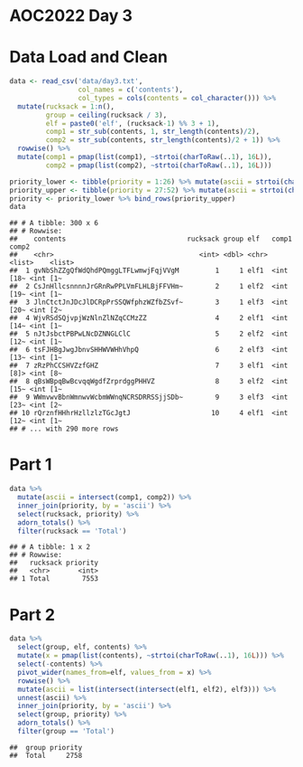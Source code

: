 AOC2022 Day 3
================

# Data Load and Clean

``` r
data <- read_csv('data/day3.txt',
                 col_names = c('contents'),
                 col_types = cols(contents = col_character())) %>%
  mutate(rucksack = 1:n(), 
         group = ceiling(rucksack / 3),
         elf = paste0('elf', (rucksack-1) %% 3 + 1),
         comp1 = str_sub(contents, 1, str_length(contents)/2),
         comp2 = str_sub(contents, str_length(contents)/2 + 1)) %>%
  rowwise() %>%
  mutate(comp1 = pmap(list(comp1), ~strtoi(charToRaw(..1), 16L)),
         comp2 = pmap(list(comp2), ~strtoi(charToRaw(..1), 16L)))

priority_lower <- tibble(priority = 1:26) %>% mutate(ascii = strtoi(charToRaw('a'), 16L) + priority - 1)
priority_upper <- tibble(priority = 27:52) %>% mutate(ascii = strtoi(charToRaw('A'), 16L) + priority - 27)
priority <- priority_lower %>% bind_rows(priority_upper)
data
```

    ## # A tibble: 300 x 6
    ## # Rowwise: 
    ##    contents                              rucksack group elf   comp1     comp2   
    ##    <chr>                                    <int> <dbl> <chr> <list>    <list>  
    ##  1 gvNbShZZgQfWdQhdPQmggLTFLwmwjFqjVVgM         1     1 elf1  <int [18~ <int [1~
    ##  2 CsJnHllcsnnnnJrGRnRwPPLVmFLHLBjFFVHm~        2     1 elf2  <int [19~ <int [1~
    ##  3 JlnCtctJnJDcJlDCRpPrSSQWfphzWZfbZSvf~        3     1 elf3  <int [20~ <int [2~
    ##  4 WjvRSdSQjvpjWzNlnZlNZqCCMzZZ                 4     2 elf1  <int [14~ <int [1~
    ##  5 nJtJsbctPBPwLNcDZNNGLClC                     5     2 elf2  <int [12~ <int [1~
    ##  6 tsFJHBgJwgJbnvSHHWVWHhVhpQ                   6     2 elf3  <int [13~ <int [1~
    ##  7 zRzPhCCSHVZzfGHZ                             7     3 elf1  <int [8]> <int [8~
    ##  8 qBsWBpqBwBcvqqWgdfZrprdggPHHVZ               8     3 elf2  <int [15~ <int [1~
    ##  9 WWmvwvBbnWmnwvWcbmWWnqNCRSDRRSSjjSDb~        9     3 elf3  <int [23~ <int [2~
    ## 10 rQrznfHHhrHzllzlzTGcJgtJ                    10     4 elf1  <int [12~ <int [1~
    ## # ... with 290 more rows

# Part 1

``` r
data %>%
  mutate(ascii = intersect(comp1, comp2)) %>%
  inner_join(priority, by = 'ascii') %>%
  select(rucksack, priority) %>%
  adorn_totals() %>% 
  filter(rucksack == 'Total')
```

    ## # A tibble: 1 x 2
    ## # Rowwise: 
    ##   rucksack priority
    ##   <chr>       <int>
    ## 1 Total        7553

# Part 2

``` r
data %>%
  select(group, elf, contents) %>%
  mutate(x = pmap(list(contents), ~strtoi(charToRaw(..1), 16L))) %>%
  select(-contents) %>%
  pivot_wider(names_from=elf, values_from = x) %>%
  rowwise() %>%
  mutate(ascii = list(intersect(intersect(elf1, elf2), elf3))) %>%
  unnest(ascii) %>%
  inner_join(priority, by = 'ascii') %>%
  select(group, priority) %>%
  adorn_totals() %>% 
  filter(group == 'Total')
```

    ##  group priority
    ##  Total     2758
